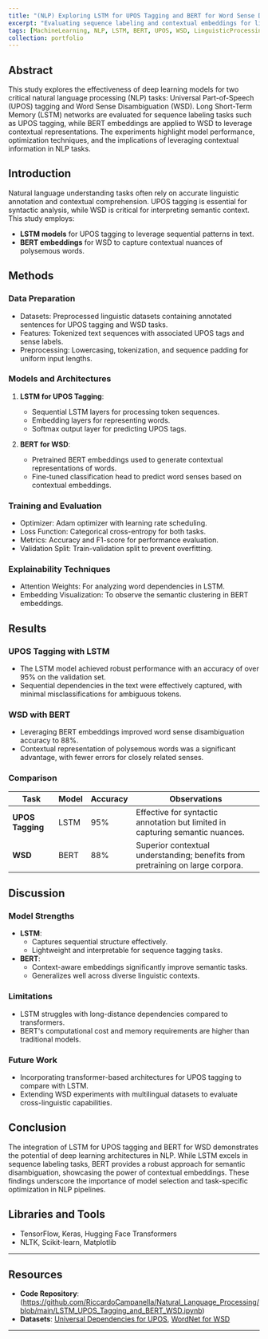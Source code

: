 ```yaml
---
title: "(NLP) Exploring LSTM for UPOS Tagging and BERT for Word Sense Disambiguation"
excerpt: "Evaluating sequence labeling and contextual embeddings for linguistic tasks"
tags: [MachineLearning, NLP, LSTM, BERT, UPOS, WSD, LinguisticProcessing]
collection: portfolio
---
```


## Abstract

This study explores the effectiveness of deep learning models for two critical natural language processing (NLP) tasks: Universal Part-of-Speech (UPOS) tagging and Word Sense Disambiguation (WSD). Long Short-Term Memory (LSTM) networks are evaluated for sequence labeling tasks such as UPOS tagging, while BERT embeddings are applied to WSD to leverage contextual representations. The experiments highlight model performance, optimization techniques, and the implications of leveraging contextual information in NLP tasks.

## Introduction

Natural language understanding tasks often rely on accurate linguistic annotation and contextual comprehension. UPOS tagging is essential for syntactic analysis, while WSD is critical for interpreting semantic context. This study employs:
- **LSTM models** for UPOS tagging to leverage sequential patterns in text.
- **BERT embeddings** for WSD to capture contextual nuances of polysemous words.

## Methods

### Data Preparation
- Datasets: Preprocessed linguistic datasets containing annotated sentences for UPOS tagging and WSD tasks.
- Features: Tokenized text sequences with associated UPOS tags and sense labels.
- Preprocessing: Lowercasing, tokenization, and sequence padding for uniform input lengths.

### Models and Architectures
1. **LSTM for UPOS Tagging**:
   - Sequential LSTM layers for processing token sequences.
   - Embedding layers for representing words.
   - Softmax output layer for predicting UPOS tags.

2. **BERT for WSD**:
   - Pretrained BERT embeddings used to generate contextual representations of words.
   - Fine-tuned classification head to predict word senses based on contextual embeddings.

### Training and Evaluation
- Optimizer: Adam optimizer with learning rate scheduling.
- Loss Function: Categorical cross-entropy for both tasks.
- Metrics: Accuracy and F1-score for performance evaluation.
- Validation Split: Train-validation split to prevent overfitting.

### Explainability Techniques
- Attention Weights: For analyzing word dependencies in LSTM.
- Embedding Visualization: To observe the semantic clustering in BERT embeddings.

## Results

### UPOS Tagging with LSTM
- The LSTM model achieved robust performance with an accuracy of over 95% on the validation set.
- Sequential dependencies in the text were effectively captured, with minimal misclassifications for ambiguous tokens.

### WSD with BERT
- Leveraging BERT embeddings improved word sense disambiguation accuracy to 88%.
- Contextual representation of polysemous words was a significant advantage, with fewer errors for closely related senses.

### Comparison
| Task            | Model  | Accuracy | Observations                                                                 |
|------------------|--------|----------|------------------------------------------------------------------------------|
| **UPOS Tagging** | LSTM   | 95%      | Effective for syntactic annotation but limited in capturing semantic nuances.|
| **WSD**          | BERT   | 88%      | Superior contextual understanding; benefits from pretraining on large corpora.|

## Discussion

### Model Strengths
- **LSTM**:
  - Captures sequential structure effectively.
  - Lightweight and interpretable for sequence tagging tasks.
- **BERT**:
  - Context-aware embeddings significantly improve semantic tasks.
  - Generalizes well across diverse linguistic contexts.

### Limitations
- LSTM struggles with long-distance dependencies compared to transformers.
- BERT's computational cost and memory requirements are higher than traditional models.

### Future Work
- Incorporating transformer-based architectures for UPOS tagging to compare with LSTM.
- Extending WSD experiments with multilingual datasets to evaluate cross-linguistic capabilities.

## Conclusion

The integration of LSTM for UPOS tagging and BERT for WSD demonstrates the potential of deep learning architectures in NLP. While LSTM excels in sequence labeling tasks, BERT provides a robust approach for semantic disambiguation, showcasing the power of contextual embeddings. These findings underscore the importance of model selection and task-specific optimization in NLP pipelines.

## Libraries and Tools
- TensorFlow, Keras, Hugging Face Transformers
- NLTK, Scikit-learn, Matplotlib

---
## Resources
- **Code Repository**: (https://github.com/RiccardoCampanella/Natural_Language_Processing/blob/main/LSTM_UPOS_Tagging_and_BERT_WSD.ipynb)
- **Datasets**: [Universal Dependencies for UPOS](https://universaldependencies.org/), [WordNet for WSD](https://wordnet.princeton.edu/)
---
